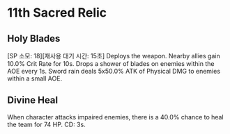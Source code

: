 # 11th Sacred Relic

## Holy Blades

[SP 소모: 18][재사용 대기 시간: 15초] Deploys the weapon. Nearby allies gain 10.0% Crit Rate for 10s. Drops a shower of blades on enemies within the AOE every 1s. Sword rain deals 5x50.0% ATK of Physical DMG to enemies within a small AOE.

## Divine Heal

When character attacks impaired enemies, there is a 40.0% chance to heal the team for 74 HP. CD: 3s.
